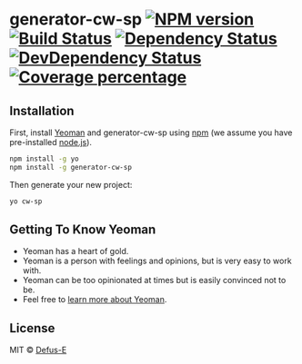# generator-cw-sp [![NPM version][npm-image]][npm-url] [![Build Status][travis-image]][travis-url] [![Dependency Status][daviddm-image]][daviddm-url] [![DevDependency Status][daviddm-image]][daviddm-url] [![Coverage percentage][coveralls-image]][coveralls-url]

## Installation

First, install [Yeoman](http://yeoman.io) and generator-cw-sp using [npm](https://www.npmjs.com/) (we assume you have pre-installed [node.js](https://nodejs.org/)).

```bash
npm install -g yo
npm install -g generator-cw-sp
```

Then generate your new project:

```bash
yo cw-sp
```

## Getting To Know Yeoman

 * Yeoman has a heart of gold.
 * Yeoman is a person with feelings and opinions, but is very easy to work with.
 * Yeoman can be too opinionated at times but is easily convinced not to be.
 * Feel free to [learn more about Yeoman](http://yeoman.io/).

## License

MIT © [Defus-E](https://github.com/Defus-E)


[npm-image]: https://badge.fury.io/js/generator-cw-sp.svg
[npm-url]: https://npmjs.org/package/generator-cw-sp
[travis-image]: https://travis-ci.com/creawavestudio/generator-cw-sp.svg?branch=master
[travis-url]: https://travis-ci.com/creawavestudio/generator-cw-sp
[daviddm-image]: https://david-dm.org/creawavestudio/generator-cw-sp.svg?theme=shields.io
[daviddm-url]: https://david-dm.org/creawavestudio/generator-cw-sp
[coveralls-image]: https://coveralls.io/repos/github/creawavestudio/generator-cw-sp/badge.svg?branch=master
[coveralls-url]: https://coveralls.io/github/creawavestudio/generator-cw-sp?branch=master
